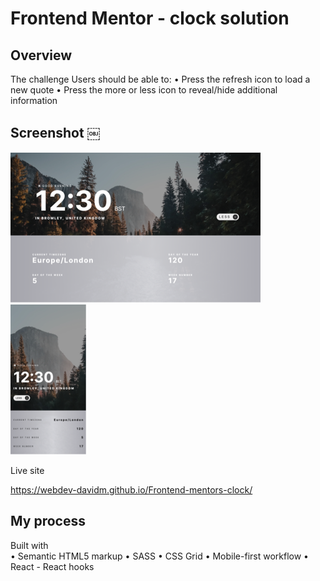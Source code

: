 # Frontend Mentor - clock solution 


## Overview

The challenge Users should be able to: 
• Press the refresh icon to load a new
quote 
• Press the more or less icon to reveal/hide additional information

## Screenshot ￼

![](/public/images/screenshots/desktop1.png) ![](/public/images/screenshots/mobile1.png)

Live site

https://webdev-davidm.github.io/Frontend-mentors-clock/


## My process

Built with 
<br/>
• Semantic HTML5 markup 
• SASS 
• CSS Grid 
• Mobile-first workflow 
• React - React hooks
